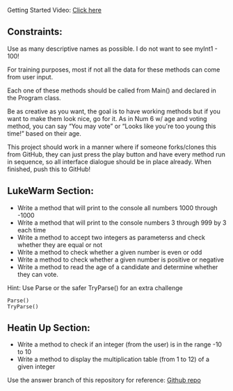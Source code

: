 Getting Started Video:
[Click here](https://vimeo.com/473576449/fb42a7ea39)

## Constraints:
Use as many descriptive names as possible. I do not want to see myInt1 - 100!

For training purposes, most if not all the data for these methods can come from user input.

Each one of these methods should be called from Main() and declared in the Program class.

Be as creative as you want, the goal is to have working methods but if you want to make them look nice, go for it. As in Num 6 w/ age and voting method, you can say “You may vote” or “Looks like you're too young this time!” based on their age.

This project should work in a manner where if someone forks/clones this from GitHub, they can just press the play button and have every method run in sequence, so all interface dialogue should be in place already. When finished, push this to GitHub!

## LukeWarm Section:
+ Write a method that will print to the console all numbers 1000 through -1000
+ Write a method that will print to the console numbers 3 through 999 by 3 each time
+ Write a method to accept two integers as parameterss and check whether they are equal or not
+ Write a method to check whether a given number is even or odd
+ Write a method to check whether a given number is positive or negative
+ Write a method to read the age of a candidate and determine whether they can vote.

Hint: Use Parse or the safer TryParse() for an extra challenge
```
Parse()
TryParse()
```

## Heatin Up Section:
+ Write a method to check if an integer (from the user) is in the range -10 to 10
+ Write a method to display the multiplication table (from 1 to 12) of a given integer



Use the answer branch of this repository for reference:
[Github repo](https://github.com/mvdoyle/MethodsExercise3)
